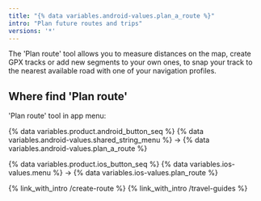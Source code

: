 ```yaml
---
title: "{% data variables.android-values.plan_a_route %}"
intro: "Plan future routes and trips"
versions: '*'
---
```


The 'Plan route' tool allows you to measure distances on the map, create GPX tracks or add new segments to your own ones, to snap your track to the nearest available road with one of your navigation profiles.

## Where find 'Plan route'

'Plan route' tool in app menu:

{% data variables.product.android_button_seq %} {% data variables.android-values.shared_string_menu %} → {% data variables.android-values.plan_a_route %}

{% data variables.product.ios_button_seq %} {% data variables.ios-values.menu %} → {% data variables.ios-values.plan_route %}






{% link_with_intro /create-route %}
{% link_with_intro /travel-guides %}

